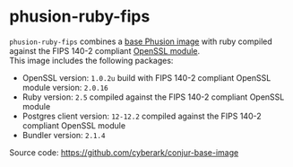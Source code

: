 # phusion-ruby-fips
 `phusion-ruby-fips` combines a [base Phusion image](https://hub.docker.com/r/phusion/baseimage) 
 with ruby compiled against the FIPS 140-2 compliant [OpenSSL module](https://www.openssl.org/docs/fips.html).  
This image includes the following packages:

* OpenSSL version: `1.0.2u` build with  FIPS 140-2 compliant OpenSSL module version: `2.0.16`
* Ruby version: `2.5` compiled against the FIPS 140-2 compliant OpenSSL module
* Postgres client version: `12-12.2` compiled against the FIPS 140-2 compliant OpenSSL module
* Bundler version: `2.1.4`
 
Source code: https://github.com/cyberark/conjur-base-image